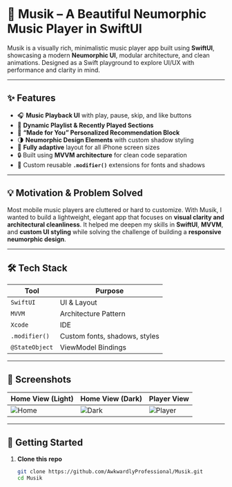 # 🎵 Musik – A Beautiful Neumorphic Music Player in SwiftUI

Musik is a visually rich, minimalistic music player app built using **SwiftUI**, showcasing a modern **Neumorphic UI**, modular architecture, and clean animations. Designed as a Swift playground to explore UI/UX with performance and clarity in mind.

---

## ✨ Features

- 🎧 **Music Playback UI** with play, pause, skip, and like buttons
- 📀 **Dynamic Playlist & Recently Played Sections**
- 👤 **“Made for You” Personalized Recommendation Block**
- 🌗 **Neumorphic Design Elements** with custom shadow styling
- 📱 **Fully adaptive** layout for all iPhone screen sizes
- 🔒 Built using **MVVM architecture** for clean code separation
- 🧩 Custom reusable **`.modifier()`** extensions for fonts and shadows

---

## 💡 Motivation & Problem Solved

Most mobile music players are cluttered or hard to customize. With Musik, I wanted to build a lightweight, elegant app that focuses on **visual clarity and architectural cleanliness**. It helped me deepen my skills in **SwiftUI**, **MVVM**, and **custom UI styling** while solving the challenge of building a **responsive neumorphic design**.

---

## 🛠️ Tech Stack

| Tool           | Purpose                        |
|----------------|--------------------------------|
| `SwiftUI`      | UI & Layout                    |
| `MVVM`         | Architecture Pattern           |
| `Xcode`        | IDE                            |
| `.modifier()`  | Custom fonts, shadows, styles  |
| `@StateObject` | ViewModel Bindings             |

---

## 📸 Screenshots

| Home View (Light) | Home View (Dark) | Player View |
|-------------------|------------------|-------------|
| ![Home](asset/Home.png) | ![Dark](asset/Homeviewdark.png) | ![Player](asset/player.png) |

---

## 🚀 Getting Started

1. **Clone this repo**
   ```bash
   git clone https://github.com/AwkwardlyProfessional/Musik.git
   cd Musik
